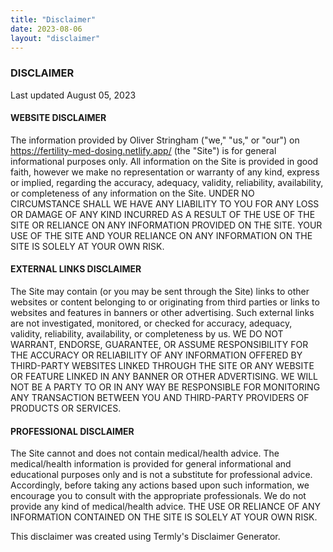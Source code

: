 ```yaml
---
title: "Disclaimer"
date: 2023-08-06
layout: "disclaimer"
---
```


### DISCLAIMER
Last updated August 05, 2023
#### WEBSITE DISCLAIMER
The information provided by Oliver Stringham ("we," "us," or "our") on https://fertility-med-dosing.netlify.app/ (the "Site") is for general informational purposes only. All information on the Site is provided
in good faith, however we make no representation or warranty of any kind, express or implied, regarding the
accuracy, adequacy, validity, reliability, availability, or completeness of any information on the Site. UNDER
NO CIRCUMSTANCE SHALL WE HAVE ANY LIABILITY TO YOU FOR ANY LOSS OR DAMAGE OF ANY
KIND INCURRED AS A RESULT OF THE USE OF THE SITE OR RELIANCE ON ANY INFORMATION
PROVIDED ON THE SITE. YOUR USE OF THE SITE AND YOUR RELIANCE ON ANY INFORMATION
ON THE SITE IS SOLELY AT YOUR OWN RISK.

#### EXTERNAL LINKS DISCLAIMER
The Site may contain (or you may be sent through the Site) links to other websites or content belonging to or
originating from third parties or links to websites and features in banners or other advertising. Such external
links are not investigated, monitored, or checked for accuracy, adequacy, validity, reliability, availability, or
completeness by us. WE DO NOT WARRANT, ENDORSE, GUARANTEE, OR ASSUME RESPONSIBILITY
FOR THE ACCURACY OR RELIABILITY OF ANY INFORMATION OFFERED BY THIRD-PARTY
WEBSITES LINKED THROUGH THE SITE OR ANY WEBSITE OR FEATURE LINKED IN ANY BANNER OR
OTHER ADVERTISING. WE WILL NOT BE A PARTY TO OR IN ANY WAY BE RESPONSIBLE FOR
MONITORING ANY TRANSACTION BETWEEN YOU AND THIRD-PARTY PROVIDERS OF PRODUCTS
OR SERVICES.
#### PROFESSIONAL DISCLAIMER
The Site cannot and does not contain medical/health advice. The medical/health information is provided for
general informational and educational purposes only and is not a substitute for professional advice.
Accordingly, before taking any actions based upon such information, we encourage you to consult with the
appropriate professionals. We do not provide any kind of medical/health advice. THE USE OR RELIANCE OF
ANY INFORMATION CONTAINED ON THE SITE IS SOLELY AT YOUR OWN RISK.


This disclaimer was created using Termly's Disclaimer Generator.
